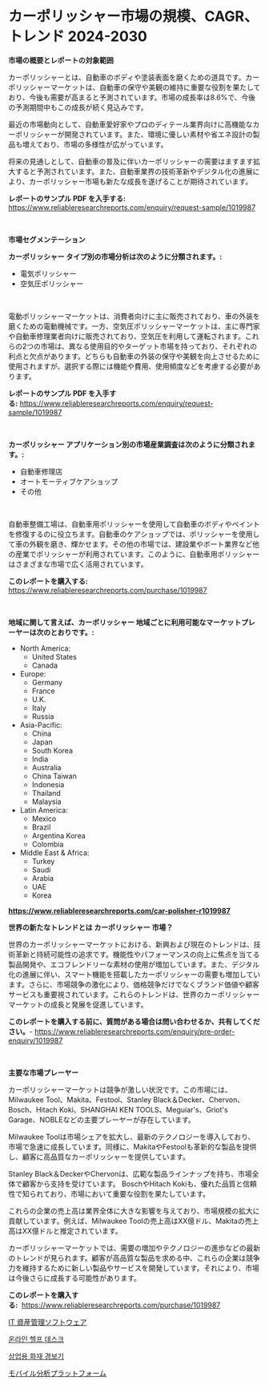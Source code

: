 <p><h1>カーポリッシャー市場の規模、CAGR、トレンド 2024-2030</h1></p><p><strong>市場の概要とレポートの対象範囲</strong></p>
<p><p>カーポリッシャーとは、自動車のボディや塗装表面を磨くための道具です。カーポリッシャーマーケットは、自動車の保守や美観の維持に重要な役割を果たしており、今後も需要が高まると予測されています。市場の成長率は8.6%で、今後の予測期間中もこの成長が続く見込みです。</p><p>最近の市場動向として、自動車愛好家やプロのディテール業界向けに高機能なカーポリッシャーが開発されています。また、環境に優しい素材や省エネ設計の製品も増えており、市場の多様性が広がっています。</p><p>将来の見通しとして、自動車の普及に伴いカーポリッシャーの需要はますます拡大すると予測されています。また、自動車業界の技術革新やデジタル化の進展により、カーポリッシャー市場も新たな成長を遂げることが期待されています。</p></p>
<p><strong>レポートのサンプル PDF を入手する:</strong> <a href="https://www.reliableresearchreports.com/enquiry/request-sample/1019987">https://www.reliableresearchreports.com/enquiry/request-sample/1019987</a></p>
<p>&nbsp;</p>
<p><strong>市場セグメンテーション</strong></p>
<p><strong>カーポリッシャー タイプ別の市場分析は次のように分類されます。:</strong></p>
<p><ul><li>電気ポリッシャー</li><li>空気圧ポリッシャー</li></ul></p>
<p>&nbsp;</p>
<p><p>電動ポリッシャーマーケットは、消費者向けに主に販売されており、車の外装を磨くための電動機械です。一方、空気圧ポリッシャーマーケットは、主に専門家や自動車修理業者向けに販売されており、空気圧を利用して運転されます。これらの2つの市場は、異なる使用目的やターゲット市場を持っており、それぞれの利点と欠点があります。どちらも自動車の外装の保守や美観を向上させるために使用されますが、選択する際には機能や費用、使用頻度などを考慮する必要があります。</p></p>
<p><strong>レポートのサンプル PDF を入手する:</strong>&nbsp;<a href="https://www.reliableresearchreports.com/enquiry/request-sample/1019987">https://www.reliableresearchreports.com/enquiry/request-sample/1019987</a></p>
<p>&nbsp;</p>
<p><strong> カーポリッシャー アプリケーション別の市場産業調査は次のように分類されます。:</strong></p>
<p><ul><li>自動車修理店</li><li>オートモーティブケアショップ</li><li>その他</li></ul></p>
<p>&nbsp;</p>
<p><p>自動車整備工場は、自動車用ポリッシャーを使用して自動車のボディやペイントを修復するのに役立ちます。自動車のケアショップでは、ポリッシャーを使用して車の外観を磨き、輝かせます。その他の市場では、建設業やボート業界など他の産業でポリッシャーが利用されています。このように、自動車用ポリッシャーはさまざまな市場で広く活用されています。</p></p>
<p><strong>このレポートを購入する:</strong>&nbsp; <a href="https://www.reliableresearchreports.com/purchase/1019987">https://www.reliableresearchreports.com/purchase/1019987</a></p>
<p>&nbsp;</p>
<p><strong>地域に関して言えば、カーポリッシャー 地域ごとに利用可能なマーケットプレーヤーは次のとおりです。:</strong></p>
<p><ul>
    <li>
        North America:
        <ul>
            <li>United States</li>
            <li>Canada</li>
        </ul>
    </li>
    <li>
        Europe:
        <ul>
            <li>Germany</li>
            <li>France</li>
            <li>U.K.</li>
            <li>Italy</li>
            <li>Russia</li>
        </ul>
    </li>
    <li>
        Asia-Pacific:
        <ul>
            <li>China</li>
            <li>Japan</li>
            <li>South Korea</li>
            <li>India</li>
            <li>Australia</li>
            <li>China Taiwan</li>
            <li>Indonesia</li>
            <li>Thailand</li>
            <li>Malaysia</li>
        </ul>
    </li>
    <li>
        Latin America:
        <ul>
            <li>Mexico</li>
            <li>Brazil</li>
            <li>Argentina Korea</li>
            <li>Colombia</li>
        </ul>
    </li>
    <li>
        Middle East & Africa:
        <ul>
            <li>Turkey</li>
            <li>Saudi</li>
            <li>Arabia</li>
            <li>UAE</li>
            <li>Korea</li>
        </ul>
    </li>
    </ul></p>
<p><strong><a href="https://www.reliableresearchreports.com/car-polisher-r1019987">https://www.reliableresearchreports.com/car-polisher-r1019987</a></strong>&nbsp;</p>
<p><strong>世界の新たなトレンドとは カーポリッシャー 市場？</strong></p>
<p><p>世界のカーポリッシャーマーケットにおける、新興および現在のトレンドは、技術革新と持続可能性の追求です。機能性やパフォーマンスの向上に焦点を当てる製品開発や、エコフレンドリーな素材の使用が増加しています。また、デジタル化の進展に伴い、スマート機能を搭載したカーポリッシャーの需要も増加しています。さらに、市場競争の激化により、価格競争だけでなくブランド価値や顧客サービスも重要視されています。これらのトレンドは、世界のカーポリッシャーマーケットの成長と発展を促進しています。</p></p>
<p><strong>このレポートを購入する前に、質問がある場合は問い合わせるか、共有してください。</strong>- <a href="https://www.reliableresearchreports.com/enquiry/pre-order-enquiry/1019987">https://www.reliableresearchreports.com/enquiry/pre-order-enquiry/1019987</a></p>
<p>&nbsp;</p>
<p><strong>主要な市場プレーヤー</strong></p>
<p><p>カーポリッシャーマーケットは競争が激しい状況です。この市場には、Milwaukee Tool、Makita、Festool、Stanley Black＆Decker、Chervon、Bosch、Hitach Koki、SHANGHAI KEN TOOLS、Meguiar's、Griot's Garage、NOBLEなどの主要プレーヤーが存在しています。</p><p>Milwaukee Toolは市場シェアを拡大し、最新のテクノロジーを導入しており、市場で急速に成長しています。同様に、MakitaやFestoolも革新的な製品を提供し、顧客に高品質なカーポリッシャーを提供しています。</p><p>Stanley Black＆DeckerやChervonは、広範な製品ラインナップを持ち、市場全体で顧客から支持を受けています。 BoschやHitach Kokiも、優れた品質と信頼性で知られており、市場において重要な役割を果たしています。</p><p>これらの企業の売上高は業界全体に大きな影響を与えており、市場規模の拡大に貢献しています。例えば、Milwaukee Toolの売上高はXX億ドル、Makitaの売上高はXX億ドルと推定されています。</p><p>カーポリッシャーマーケットでは、需要の増加やテクノロジーの進歩などの最新のトレンドが見られます。顧客が高品質な製品を求める中、これらの企業は競争力を維持するために新しい製品やサービスを開発しています。それにより、市場は今後さらに成長する可能性があります。</p></p>
<p><strong>このレポートを購入する:</strong>&nbsp;&nbsp;<a href="https://www.reliableresearchreports.com/purchase/1019987">https://www.reliableresearchreports.com/purchase/1019987</a></p>
<p><p><a href="https://medium.com/@kingmsvie/it%E3%82%A2%E3%82%BB%E3%83%83%E3%83%88%E7%AE%A1%E7%90%86%E3%82%BD%E3%83%95%E3%83%88%E3%82%A6%E3%82%A7%E3%82%A2%E5%B8%82%E5%A0%B4%E8%A6%8F%E6%A8%A1-%E5%B8%82%E5%A0%B4%E5%B1%95%E6%9C%9B%E3%81%A8%E5%B8%82%E5%A0%B4%E4%BA%88%E6%B8%AC-2024%E5%B9%B4%E3%81%8B%E3%82%892031%E5%B9%B4-1e9ae8073918">IT 資産管理ソフトウェア</a></p><p><a href="https://medium.com/@verniemorar2023/2024%EB%85%84%EB%B6%80%ED%84%B0-2031%EB%85%84%EA%B9%8C%EC%A7%80-%EA%B8%B0%EA%B0%84%EC%9D%84-%EC%9C%84%ED%95%9C-%EC%98%A8%EB%9D%BC%EC%9D%B8-%EB%8F%84%EC%9B%80-%EB%8D%B0%EC%8A%A4%ED%81%AC-%EC%8B%9C%EC%9E%A5-%EB%B6%84%EC%84%9D-%EB%B0%8F-%ED%81%AC%EA%B8%B0-%EC%98%88%EC%B8%A1-453f134e7a0b">온라인 헬프 데스크</a></p><p><a href="https://medium.com/@kennyaniel5/%EC%83%81%EC%9A%A9-%ED%99%94%EC%9E%AC-%EA%B2%BD%EB%B3%B4%EA%B8%B0-%EC%8B%9C%EC%9E%A5-%EC%A0%84%EB%A7%9D-%EC%82%B0%EC%97%85-%EA%B0%9C%EC%9A%94-%EB%B0%8F-%EC%98%88%EC%B8%A1-2024%EB%85%84%EB%B6%80%ED%84%B0-2031%EB%85%84-caccfcdca28c">상업용 화재 경보기</a></p><p><a href="https://medium.com/@myronobertrtys5475654/%E3%83%A2%E3%83%90%E3%82%A4%E3%83%AB%E5%88%86%E6%9E%90%E3%83%97%E3%83%A9%E3%83%83%E3%83%88%E3%83%95%E3%82%A9%E3%83%BC%E3%83%A0%E5%B8%82%E5%A0%B4-%E7%A8%AE%E9%A1%9E-%E5%BF%9C%E7%94%A8-%E3%81%8A%E3%82%88%E3%81%B3%E5%9C%B0%E7%90%86%E3%81%AB%E3%82%88%E3%82%8B%E5%8C%85%E6%8B%AC%E7%9A%84%E3%81%AA%E8%A9%95%E4%BE%A1-db849bdb08de">モバイル分析プラットフォーム</a></p></p>